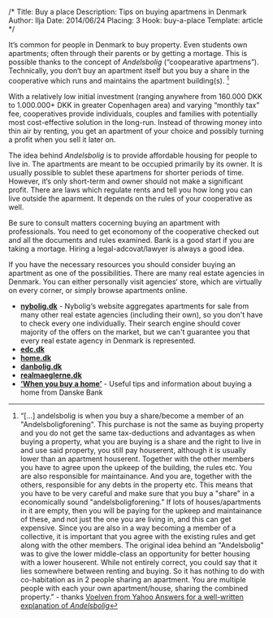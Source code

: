 /*
Title: Buy a place
Description: Tips on buying apartmens in Denmark
Author: Ilja
Date: 2014/06/24
Placing: 3
Hook: buy-a-place
Template: article
*/

It’s common for people in Denmark to buy property. Even students own apartments; often through their parents or by getting a mortage. This is possible thanks to the concept of *Andelsbolig* (“coopearative apartmens”). Technically, you don‘t buy an apartment itself but you buy a share in the cooperative which runs and maintains the apartment building(s). [^andelsbolig]

With a relatively low initial investment (ranging anywhere from 160.000 DKK to 1.000.000+ DKK in greater Copenhagen area) and varying “monthly tax” fee, cooperatives provide individuals, couples and families with potentially most cost-effective solution in the long-run. Instead of throwing money into thin air by renting, you get an apartment of your choice and possibly turning a profit when you sell it later on.

The idea behind *Andelsbolig* is to provide affordable housing for people to live in. The apartments are meant to be occupied primarily by its owner. It is usually possible to sublet these apartmens for shorter periods of time. However, it‘s only short-term and owner should not make a significant profit. There are laws which regulate rents and tell you how long you can live outside the aparment. It depends on the rules of your cooperative as well.

<div class="box important">
Be sure to consult matters cocerning buying an apartment with professionals. You need to get economony of the cooperative checked out and all the documents and rules examined. Bank is a good start if you are taking a mortage. Hiring a legal-adcovat/lawyer is always a good idea.
</div>


If you have the necessary resources you should consider buying an apartment as one of the possibilities. There are many real estate agencies in Denmark. You can either personally visit agencies‘ store, which are virtually on every corner, or simply browse apartments online.


<span class="box links">

- [**nybolig.dk**](http://www.nybolig.dk/) - Nybolig‘s website aggregates apartments for sale from many other real estate agencies (including their own), so you don't have to check every one individually. Their search engine should cover majority of the offers on the market, but we can't guarantee you that every real estate agency in Denmark is represented.
- [**edc.dk**](http://www.edc.dk/)
- [**home.dk**](http://home.dk/)
- [**danbolig.dk**](http://www.danbolig.dk/)
- [**realmaeglerne.dk**](http://www.realmaeglerne.dk/)
- [**‘When you buy a home’**](http://ism.ku.dk/housing/WHEN_YOU_BUY_A_HOMEx.pdf) - Useful tips and information about buying a home from Danske Bank

</span>

  

[^andelsbolig]: “[…] andelsbolig is when you buy a share/become a member of an "Andelsboligforening". This purchase is not the same as buying property and you do not get the same tax-deductions and advantages as when buying a property, what you are buying is a share and the right to live in and use said property, you still pay houserent, although it is usually lower than an apartment houserent.
	Together with the other members you have to agree upon the upkeep of the building, the rules etc. You are also responsible for maintainance. And you are, together with the others, responsible for any debts in the property etc. This means that you have to be very careful and make sure that you buy a "share" in a economically sound "andelsboligforening." If lots of houses/apartments in it are empty, then you will be paying for the upkeep and maintainance of these, and not just the one you are living in, and this can get expensive. Since you are also in a way becoming a member of a collective, it is important that you agree with the existing rules and get along with the other members. 
	The original idea behind an "Andelsbolig" was to give the lower middle-class an opportunity for better housing with a lower houserent. 
	While not entirely correct, you could say that it lies somewhere between renting and buying. 
	So it has nothing to do with co-habitation as in 2 people sharing an apartment. You are multiple people with each your own apartment/house, sharing the combined property.” - thanks [Voelven from Yahoo Answers for a well-written explanation of *Andelsbolig*](https://answers.yahoo.com/question/index?qid=20120806230835AAg87wo "Explanation of ‘Andelsbolig’")